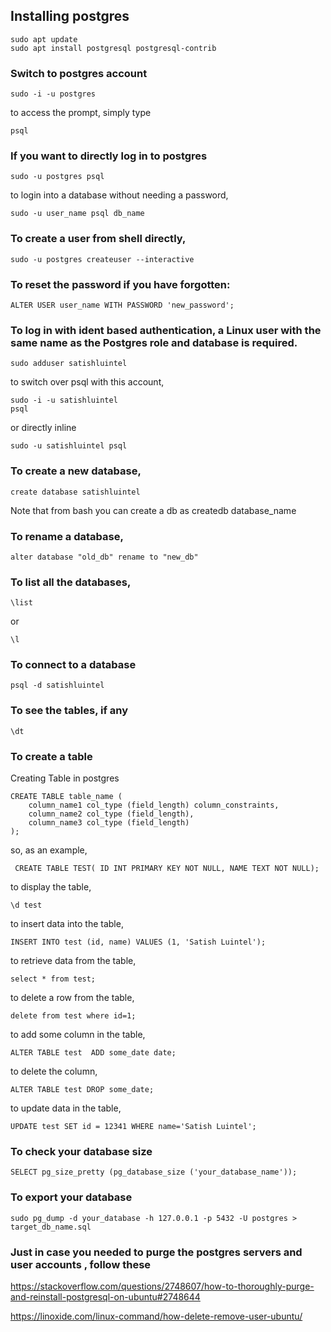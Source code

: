 ## Installing postgres

```
sudo apt update
sudo apt install postgresql postgresql-contrib
```

### Switch to postgres account

```
sudo -i -u postgres
```

to access the prompt, simply type

```
psql
```

### If you want to directly log in to postgres

```
sudo -u postgres psql
```

to login into a database without needing a password,

```
sudo -u user_name psql db_name
```

### To create a user from shell directly,

```
sudo -u postgres createuser --interactive
```

### To reset the password if you have forgotten:

```
ALTER USER user_name WITH PASSWORD 'new_password';
```

### To log in with ident based authentication, a Linux user with the same name as the Postgres role and database is required.

```
sudo adduser satishluintel
```

to switch over psql with this account,

```
sudo -i -u satishluintel
psql
```
or directly inline 
```
sudo -u satishluintel psql
```

### To create a new database,

```
create database satishluintel
```
Note that from bash you can create a db as createdb database_name

### To rename a database,

```
alter database "old_db" rename to "new_db"
``` 

### To list all the databases,

```
\list 
```
or 
```
\l
```
### To connect to a database

```
psql -d satishluintel
```

### To see the tables, if any

```
\dt
```

### To create a table

Creating Table in postgres 
```
CREATE TABLE table_name (
    column_name1 col_type (field_length) column_constraints,
    column_name2 col_type (field_length),
    column_name3 col_type (field_length)
);
```
so, as an example,

```
 CREATE TABLE TEST( ID INT PRIMARY KEY NOT NULL, NAME TEXT NOT NULL);
```

to display the table,
```
\d test
```

to insert data into the table,

```
INSERT INTO test (id, name) VALUES (1, 'Satish Luintel');

```

to retrieve data from the table,

```
select * from test;
```

to delete a row from the table,

```
delete from test where id=1;
```

to add some column in the table,

```
ALTER TABLE test  ADD some_date date;
```

to delete the column,

```
ALTER TABLE test DROP some_date;
```

to update data in the table,

```
UPDATE test SET id = 12341 WHERE name='Satish Luintel';
```

### To check your database size

```
SELECT pg_size_pretty (pg_database_size ('your_database_name'));
```

### To export your database 

```
sudo pg_dump -d your_database -h 127.0.0.1 -p 5432 -U postgres > target_db_name.sql
```

### Just in case you needed to purge the postgres servers and user accounts , follow these

https://stackoverflow.com/questions/2748607/how-to-thoroughly-purge-and-reinstall-postgresql-on-ubuntu#2748644

https://linoxide.com/linux-command/how-delete-remove-user-ubuntu/



